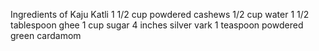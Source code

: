 Ingredients of Kaju Katli
1 1/2 cup powdered cashews
1/2 cup water
1 1/2 tablespoon ghee
1 cup sugar
4 inches silver vark
1 teaspoon powdered green cardamom